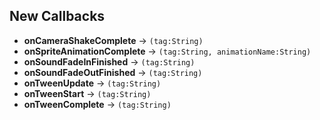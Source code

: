 ## New Callbacks

- **onCameraShakeComplete** -> `(tag:String)`
- **onSpriteAnimationComplete** -> `(tag:String, animationName:String)`
- **onSoundFadeInFinished** -> `(tag:String)`
- **onSoundFadeOutFinished** -> `(tag:String)`
- **onTweenUpdate** -> `(tag:String)`
- **onTweenStart** -> `(tag:String)`
- **onTweenComplete** -> `(tag:String)`